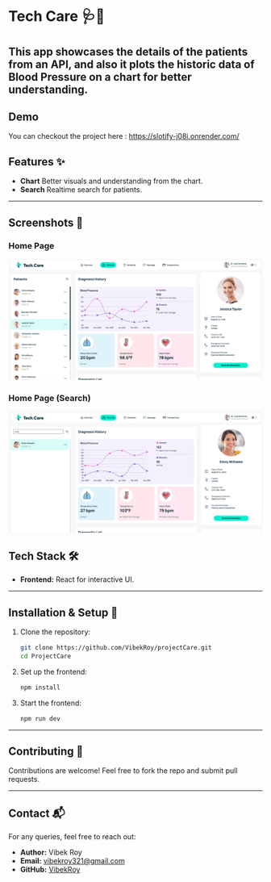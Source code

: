 
# Tech Care 🩺💊

This app showcases the details of the patients from an API, and also it plots the historic data of Blood Pressure on a chart for better understanding.
---

## Demo

You can checkout the project here : https://slotify-j08i.onrender.com/

## Features ✨

- **Chart** Better visuals and understanding from the chart.
- **Search** Realtime search for patients.

---

## Screenshots 🌟

### Home Page
![Home Page](./Screenshots/Dashboard.png)

### Home Page (Search)
![Login](./Screenshots/Search.png)

## Tech Stack 🛠️

- **Frontend:** React for interactive UI.

---

## Installation & Setup 🚀

1. Clone the repository:
   ```bash
   git clone https://github.com/VibekRoy/projectCare.git
   cd ProjectCare
   ```

2. Set up the frontend:
   ```bash
   npm install
   ```

5. Start the frontend:
   ```bash
   npm run dev
   ```
---

## Contributing 🤝

Contributions are welcome! Feel free to fork the repo and submit pull requests.  

---

## Contact 📬

For any queries, feel free to reach out:  
- **Author:** Vibek Roy  
- **Email:** vibekroy321@gmail.com
- **GitHub:** [VibekRoy](https://github.com/VibekRoy)
